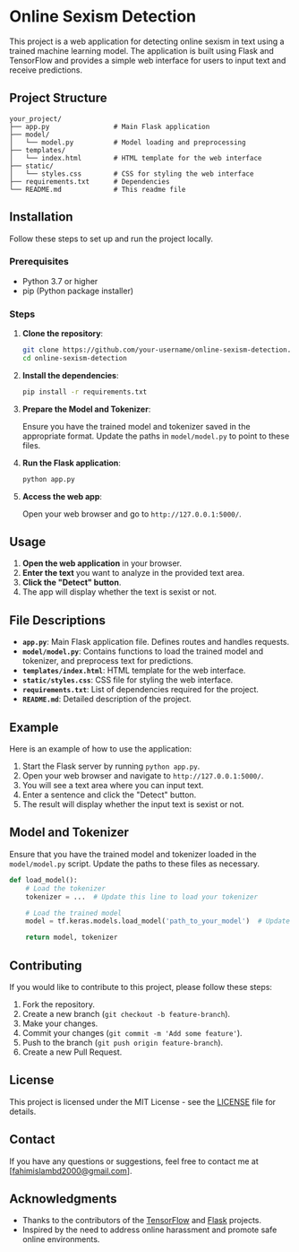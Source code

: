 
# Online Sexism Detection

This project is a web application for detecting online sexism in text using a trained machine learning model. The application is built using Flask and TensorFlow and provides a simple web interface for users to input text and receive predictions.

## Project Structure

```
your_project/
├── app.py                # Main Flask application
├── model/
│   └── model.py          # Model loading and preprocessing
├── templates/
│   └── index.html        # HTML template for the web interface
├── static/
│   └── styles.css        # CSS for styling the web interface
├── requirements.txt      # Dependencies
└── README.md             # This readme file
```

## Installation

Follow these steps to set up and run the project locally.

### Prerequisites

- Python 3.7 or higher
- pip (Python package installer)

### Steps

1. **Clone the repository**:

    ```sh
    git clone https://github.com/your-username/online-sexism-detection.git
    cd online-sexism-detection
    ```

2. **Install the dependencies**:

    ```sh
    pip install -r requirements.txt
    ```

3. **Prepare the Model and Tokenizer**:

    Ensure you have the trained model and tokenizer saved in the appropriate format. Update the paths in `model/model.py` to point to these files.

4. **Run the Flask application**:

    ```sh
    python app.py
    ```

5. **Access the web app**:

    Open your web browser and go to `http://127.0.0.1:5000/`.

## Usage

1. **Open the web application** in your browser.
2. **Enter the text** you want to analyze in the provided text area.
3. **Click the "Detect" button**.
4. The app will display whether the text is sexist or not.

## File Descriptions

- **`app.py`**: Main Flask application file. Defines routes and handles requests.
- **`model/model.py`**: Contains functions to load the trained model and tokenizer, and preprocess text for predictions.
- **`templates/index.html`**: HTML template for the web interface.
- **`static/styles.css`**: CSS file for styling the web interface.
- **`requirements.txt`**: List of dependencies required for the project.
- **`README.md`**: Detailed description of the project.

## Example

Here is an example of how to use the application:

1. Start the Flask server by running `python app.py`.
2. Open your web browser and navigate to `http://127.0.0.1:5000/`.
3. You will see a text area where you can input text.
4. Enter a sentence and click the "Detect" button.
5. The result will display whether the input text is sexist or not.

## Model and Tokenizer

Ensure that you have the trained model and tokenizer loaded in the `model/model.py` script. Update the paths to these files as necessary.

```python
def load_model():
    # Load the tokenizer
    tokenizer = ...  # Update this line to load your tokenizer

    # Load the trained model
    model = tf.keras.models.load_model('path_to_your_model')  # Update the path

    return model, tokenizer
```

## Contributing

If you would like to contribute to this project, please follow these steps:

1. Fork the repository.
2. Create a new branch (`git checkout -b feature-branch`).
3. Make your changes.
4. Commit your changes (`git commit -m 'Add some feature'`).
5. Push to the branch (`git push origin feature-branch`).
6. Create a new Pull Request.

## License

This project is licensed under the MIT License - see the [LICENSE](LICENSE) file for details.

## Contact

If you have any questions or suggestions, feel free to contact me at [fahimislambd2000@gmail.com].

## Acknowledgments

- Thanks to the contributors of the [TensorFlow](https://www.tensorflow.org/) and [Flask](https://flask.palletsprojects.com/) projects.
- Inspired by the need to address online harassment and promote safe online environments.
